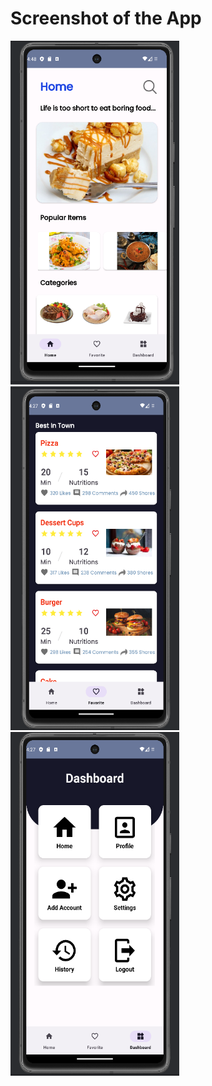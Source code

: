 <h1>Screenshot of the App</h1>
<p><img width="270" height="550" src="https://github.com/dubeyrati/FoodTaxi/blob/master/FoodApp1.png">
<img width="270" height="550" src="https://github.com/dubeyrati/FoodTaxi/blob/master/FoodApp2.png">
<img width="270" height="550" src="https://github.com/dubeyrati/FoodTaxi/blob/master/FoodApp3.png"></p>
